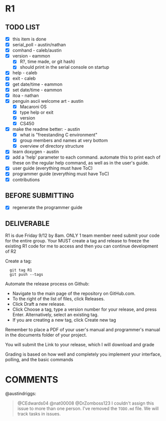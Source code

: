 # R1 

## TODO LIST

- [x] this item is done
- [x] serial_poll - austin/nathan
- [x] comhand - caleb/austin
- [x] version - eammon
    - [x] R?, time made, or git hash)
    - [x] should print in the serial console on startup
- [x] help - caleb
- [x] exit - caleb
- [x] get date/time - eammon
- [x] set date/time - eammon
- [x] itoa - nathan
- [x] penguin ascii welcome art - austin
    - [x] Macaroni OS
    - [x] type help or exit
    - [x] version 
    - [x] CS450
- [x] make the readme better: - austin
    - [x] what is "freestanding C environment"
    - [x] group members and names at very bottom
    - [x] overview of directory structure
- [x] learn doxygen - austin
- [x] add a 'help' parameter to each command. automate this to print each of these on the regular help command, as well as in the user's guide.
- [x] user guide (everything must have ToC)
- [x] programmer guide (everything must have ToC)
- [x] contributions

## BEFORE SUBMITTING

- [x] regenerate the programmer guide

## DELIVERABLE

R1 is due Friday 9/12 by 8am. ONLY 1 team member need submit your code for the entire group. Your MUST create a tag and release to freeze the existing R1 code for me to access and then you can continue development of R2

Create a tag:
```
  git tag R1
  git push --tags
```

Automate the release process on Github:
- Navigate to the main page of the repository on GitHub.com.
- To the right of the list of files, click Releases.
- Click Draft a new release.
- Click Choose a tag, type a version number for your release, and press Enter. Alternatively, select an existing tag.
- If you are creating a new tag, click Create new tag

Remember to place a PDF of your user's manual and programmer's manual in the documents folder of your project.

You will submit the Link to your release, which I will download and grade

Grading is based on how well and completely you implement your interface, polling, and the basic commands


# COMMENTS

@austindriggs:
> @CEdwards04 @nat00008 @DrZomboss123 I couldn't assign this issue to more than one person. I've removed the `TODO.md` file. We will track tasks in issues.

